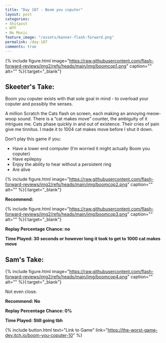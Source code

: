 ```yaml
---
title: "Day 187 - Boom you coputer"
layout: post
categories:
- Shitpost
- WTF
- No Music
feature_image: "/assets/banner-flash-forward.png"
permalink: /day-187
comments: true
---
```


{% include figure.html image="https://raw.githubusercontent.com/flash-forward-reviews/img2/refs/heads/main/img/boomcop1.png" caption="" alt="" %}{:target="_blank"}
 
## Skeeter's Take:

Boom you coputer exists with that sole goal in mind - to overload your coputer and possibly the senses.

A million Scratch the Cats flash on screen, each making an annoying meow-woop sound. There is a “cat makes move” counter, the ambiguity of it intrigues me. Cats phase quickly in and out of existence. Their cries of pain give me tinnitus. I made it to 1004 cat makes move before I shut it down. 

Don’t play this game if you:

- Have a lower end computer (I’m worried it might actually Boom you coputer) 
- Have epilepsy 
- Enjoy the ability to hear without a persistent ring
- Are alive 

{% include figure.html image="https://raw.githubusercontent.com/flash-forward-reviews/img2/refs/heads/main/img/boomcop2.png" caption="" alt="" %}{:target="_blank"}

**Recommend:**

{% include figure.html image="https://raw.githubusercontent.com/flash-forward-reviews/img2/refs/heads/main/img/boomcop3.png" caption="" alt="" %}{:target="_blank"}

**Replay Percentage Chance: no**

**Time Played: 30 seconds or however long it took to get to 1000 cat makes move** 

## Sam's Take:

{% include figure.html image="https://raw.githubusercontent.com/flash-forward-reviews/img2/refs/heads/main/img/boomcop4.png" caption="" alt="" %}{:target="_blank"}

Not even close.

**Recommend: No**

**Replay Percentage Chance: 0%**

**Time Played: Still going tbh**

{% include button.html text="Link to Game" link="https://the-worst-game-dev.itch.io/boom-you-coputer-10" %}